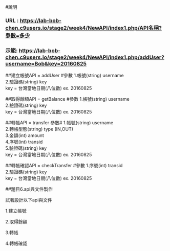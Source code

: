 #說明

### URL : https://lab-bob-chen.c9users.io/stage2/week4/NewAPI/index1.php/API名稱?參數=多少
### 示範: https://lab-bob-chen.c9users.io/stage2/week4/NewAPI/index1.php/addUser?username=Bob&key=20160825

##建立帳號API = addUser
#參數
1.帳號(string) username <br>
2.驗證碼(string) key<br>
	key = 台灣當地日期(八位數) ex. 20160825

##取得餘額API = getBalance
#參數
1.帳號(string) username<br>
2.驗證碼(string) key<br>
	key = 台灣當地日期(八位數) ex. 20160825

##轉帳API = transfer
參數#
1.帳號(string) username<br>
2.轉帳型態(string) type (IN,OUT)<br>
3.金額(int) amount<br>
4.序號(int) transid<br>
5.驗證碼(string) key<br>
	key = 台灣當地日期(八位數) ex. 20160825

##轉帳確認API = checkTransfer
#參數
1.序號(int) transid<br>
2.驗證碼(string) key<br>
	key = 台灣當地日期(八位數) ex. 20160825


##題目6.api與文件製作

試著設計以下api與文件

1.建立帳號

2.取得餘額

3.轉帳

4.轉帳確認


